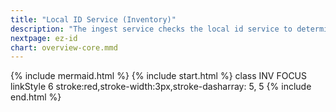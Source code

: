 ```yaml
---
title: "Local ID Service (Inventory)"
description: "The ingest service checks the local id service to determine if a new version of an object has been retrieved"
nextpage: ez-id
chart: overview-core.mmd
---
```

{% include mermaid.html %}
{% include start.html %}
  class INV FOCUS
  linkStyle 6 stroke:red,stroke-width:3px,stroke-dasharray: 5, 5
{% include end.html %}
